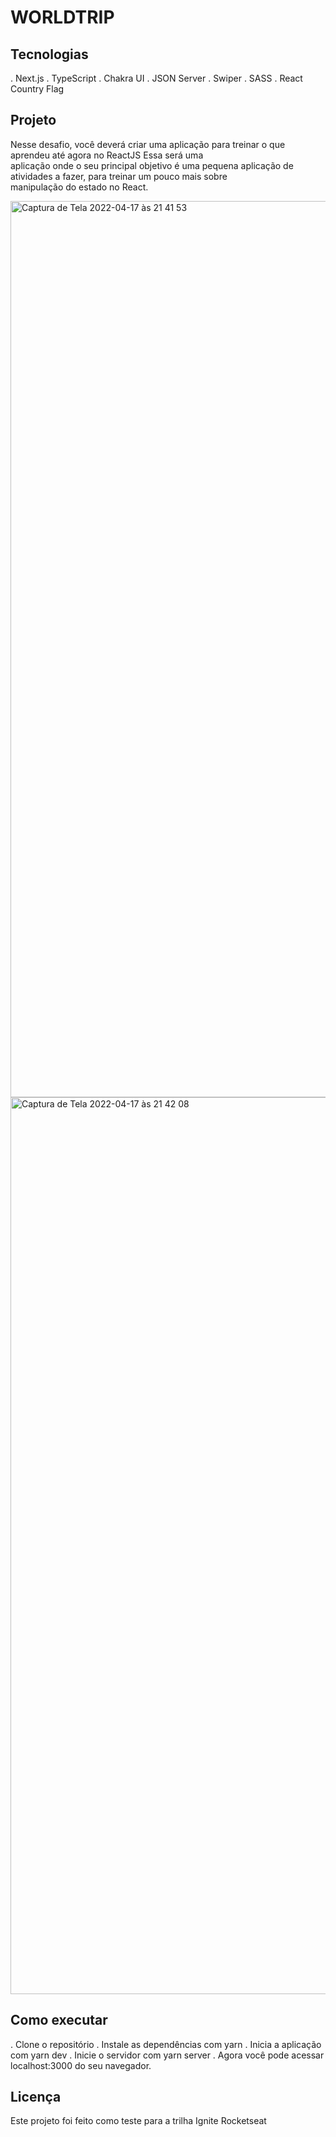 # WORLDTRIP


## Tecnologias
. Next.js
. TypeScript
. Chakra UI
. JSON Server
. Swiper
. SASS
. React Country Flag

## Projeto

Nesse desafio, você deverá criar uma aplicação para treinar o que aprendeu até agora no ReactJS Essa será uma </br> 
aplicação onde o seu principal objetivo é uma pequena aplicação de atividades a fazer, para treinar um pouco mais sobre</br>
manipulação do estado no React.


<img width="1434" alt="Captura de Tela 2022-04-17 às 21 41 53" src="https://user-images.githubusercontent.com/60330983/163738432-3f057bc4-3c63-4b89-8c67-23dc096cd101.png">

<img width="1435" alt="Captura de Tela 2022-04-17 às 21 42 08" src="https://user-images.githubusercontent.com/60330983/163738439-24f9520e-8e90-49e5-b004-6839a39d6f44.png">

## Como executar

. Clone o repositório
. Instale as dependências com yarn
. Inicia a aplicação com yarn dev
. Inicie o servidor com yarn server
. Agora você pode acessar localhost:3000 do seu navegador.

## Licença
Este projeto foi feito como teste para a trilha Ignite Rocketseat
